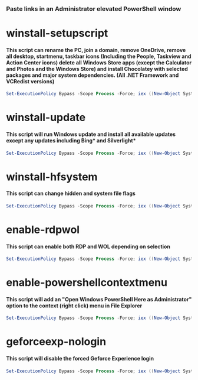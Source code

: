 ### **Paste links in an Administrator elevated PowerShell window**
# winstall-setupscript
#### This script can rename the PC, join a domain, remove OneDrive, remove all desktop, startmenu, taskbar icons (Including the People, Taskview and Action Center icons) delete all Windows Store apps (except the Calculator and Photos and the Windows Store) and install Chocolatey with selected packages and major system dependencies. (All .NET Framework and VCRedist versions)
```powershell
Set-ExecutionPolicy Bypass -Scope Process -Force; iex ((New-Object System.Net.WebClient).DownloadString('https://raw.githubusercontent.com/Ad3t0/windows/master/powershell-core/winstall-setupscript.ps1'))
```
# winstall-update
#### This script will run Windows update and install all available updates except any updates including Bing* and Silverlight*
```powershell
Set-ExecutionPolicy Bypass -Scope Process -Force; iex ((New-Object System.Net.WebClient).DownloadString('https://raw.githubusercontent.com/Ad3t0/windows/master/powershell-core/winstall-update.ps1'))
```
# winstall-hfsystem
#### This script can change hidden and system file flags
```powershell
Set-ExecutionPolicy Bypass -Scope Process -Force; iex ((New-Object System.Net.WebClient).DownloadString('https://raw.githubusercontent.com/Ad3t0/windows/master/powershell-core/winstall-hfsystem.ps1'))
```
# enable-rdpwol
#### This script can enable both RDP and WOL depending on selection
```powershell
Set-ExecutionPolicy Bypass -Scope Process -Force; iex ((New-Object System.Net.WebClient).DownloadString('https://raw.githubusercontent.com/Ad3t0/windows/master/powershell-core/enable-rdpwol.ps1'))
```
# enable-powershellcontextmenu
#### This script will add an "Open Windows PowerShell Here as Administrator" option to the context (right click) menu in File Explorer
```powershell
Set-ExecutionPolicy Bypass -Scope Process -Force; iex ((New-Object System.Net.WebClient).DownloadString('https://github.com/Ad3t0/windows/blob/master/powershell-core/enable-powershellcontextmenu.ps1'))
```
# geforceexp-nologin
#### This script will disable the forced Geforce Experience login
```powershell
Set-ExecutionPolicy Bypass -Scope Process -Force; iex ((New-Object System.Net.WebClient).DownloadString('https://github.com/Ad3t0/windows/blob/master/powershell-core/geforceexp-nologin.ps1'))
```